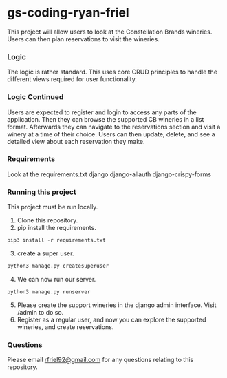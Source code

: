 # gs-coding-ryan-friel
This project will allow users to look at the Constellation Brands wineries. Users can then plan reservations to visit the wineries.

### Logic
The logic is rather standard. This uses core CRUD principles to handle the different views required for user functionality.

### Logic Continued
Users are expected to register and login to access any parts of the application. Then they can browse the supported CB wineries in a list format.
Afterwards they can navigate to the reservations section and visit a winery at a time of their choice.
Users can then update, delete, and see a detailed view about each reservation they make.

### Requirements
Look at the requirements.txt
django
django-allauth
django-crispy-forms

### Running this project
This project must be run locally.
1) Clone this repository.
2) pip install the requirements.
```python
pip3 install -r requirements.txt
```
3) create a super user.
```python
python3 manage.py createsuperuser
```
4) We can now run our server.
```python
python3 manage.py runserver
```
5) Please create the support wineries in the django admin interface. Visit /admin to do so.
6) Register as a regular user, and now you can explore the supported wineries, and create reservations.

### Questions
Please email rfriel92@gmail.com for any questions relating to this repository.
